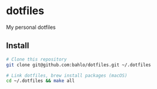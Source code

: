 # dotfiles

My personal dotfiles

## Install

```bash
# Clone this repository
git clone git@github.com:bahlo/dotfiles.git ~/.dotfiles

# Link dotfiles, brew install packages (macOS)
cd ~/.dotfiles && make all
```
